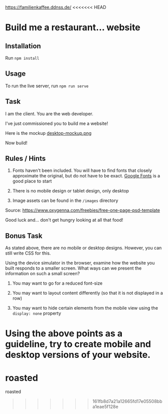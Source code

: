 https://familienkaffee.ddnss.de/
<<<<<<< HEAD
# Build me a restaurant... website

## Installation

Run `npm install`

## Usage

To run the live server, run `npm run serve`

## Task

I am the client. You are the web developer.

I've just commissioned you to build me a website!

Here is the mockup [desktop-mockup.png](desktop-mockup.png)

Now build!

## Rules / Hints

1) Fonts haven't been included. You will have to find fonts that closely approximate the original, but do not have to be exact. [Google Fonts](https://fonts.google.com/) is a good place to start

2) There is no mobile design or tablet design, only desktop

3) Image assets can be found in the `/images` directory

Source: https://www.oxygenna.com/freebies/free-one-page-psd-template

Good luck and... don't get hungry looking at all that food!

## Bonus Task

As stated above, there are no mobile or desktop designs. However, you can still write CSS for this.

Using the device simulator in the browser, examine how the website you built responds to a smaller screen. What ways can we present the information on such a small screen?

1) You may want to go for a reduced font-size

2) You may want to layout content differently (so that it is not displayed in a row)

3) You may want to hide certain elements from the mobile view using the `display: none` property

Using the above points as a guideline, try to create mobile and desktop versions of your website.
=======
# roasted
roasted
>>>>>>> 161fb8d7a21a12665fd17e05508bba1eae5f128e
